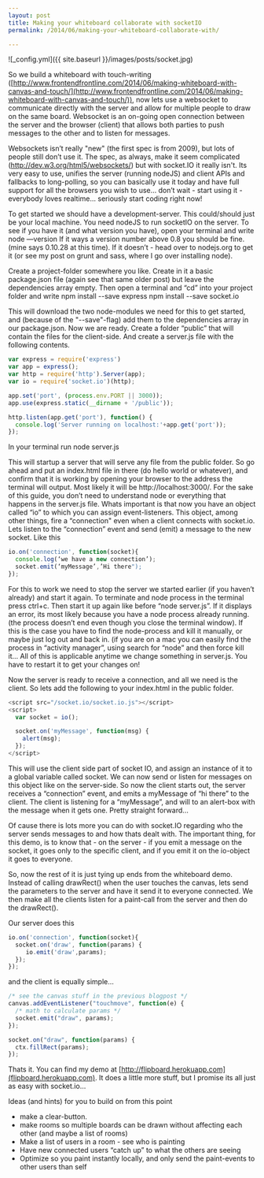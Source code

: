 ```yaml
---
layout: post
title: Making your whiteboard collaborate with socketIO
permalink: /2014/06/making-your-whiteboard-collaborate-with/

---
```


![_config.yml]({{ site.baseurl }}/images/posts/socket.jpg)

So we build a whiteboard with touch-writing ([http://www.frontendfrontline.com/2014/06/making-whiteboard-with-canvas-and-touch/](http://www.frontendfrontline.com/2014/06/making-whiteboard-with-canvas-and-touch/)), now lets use a websocket to communicate directly with the server and allow for multiple people to draw on the same board. Websocket is an on-going open connection between the server and the browser (client) that allows both parties to push messages to the other and to listen for messages. 

Websockets isn’t really "new" (the first spec is from 2009), but lots of people still don’t use it. The spec, as always, make it seem complicated (http://dev.w3.org/html5/websockets/) but with socket.IO it really isn't. Its very easy to use, unifies the server (running nodeJS) and client APIs and fallbacks to long-polling, so you can basically use it today and have full support for all the browsers you wish to use… don’t wait - start using it - everybody loves realtime… seriously start coding right now! 

To get started we should have a development-server. This could/should just be your local machine. You need nodeJS to run socketIO on the server. To see if you have it (and what version you have), open your terminal and write 
node —version
If it ways a version number above 0.8 you should be fine. (mine says 0.10.28 at this time). If it doesn’t - head over to nodejs.org to get it (or see my post on grunt and sass, where I go over installing node). 

Create a project-folder somewhere you like. Create in it a basic package.json file (again see that same older post) but leave the dependencies array empty. Then open a terminal and “cd” into your project folder and write 
npm install --save express
npm install --save socket.io

This will download the two node-modules we need for this to get started, and (because of the "--save"-flag) add them to the dependencies array in our package.json. Now we are ready. Create a folder “public” that will contain the files for the client-side. And create a server.js file with the following contents. 
```js
var express = require('express')
var app = express();
var http = require('http').Server(app);
var io = require('socket.io')(http);

app.set('port', (process.env.PORT || 3000));
app.use(express.static(__dirname + '/public'));

http.listen(app.get('port'), function() {
  console.log('Server running on localhost:'+app.get('port'));
});
```

In your terminal run
node server.js

This will startup a server that will serve any file from the public folder. So go ahead and put an index.html file in there (do hello world or whatever), and confirm that it is working by opening your browser to the address the terminal will output. Most likely it will be http://localhost:3000/. For the sake of this guide, you don’t need to understand node or everything that happens in the server.js file. Whats important is that now you have an object called “io” to which you can assign event-listeners. This object, among other things, fire a “connection" even when a client connects with socket.io. Lets listen to the “connection” event and send (emit) a message to the new socket. Like this
```js
io.on('connection', function(socket){
  console.log(‘we have a new connection’);
  socket.emit(‘myMessage’,’Hi there");
});
```

For this to work we need to stop the server we started earlier (if you haven’t already) and start it again. To terminate and node process in the terminal press ctrl+c. Then start it up again like before “node server.js”. If it displays an error, its most likely because you have a node process already running. (the process doesn’t end even though you close the terminal window). If this is the case you have to find the node-process and kill it manually, or maybe just log out and back in. (if you are on a mac you can easily find the process in “activity manager”, using search for “node” and then force kill it… All of this is applicable anytime we change something in server.js. You have to restart it to get your changes on!

Now the server is ready to receive a connection, and all we need is the client. So lets add the following to your index.html in the public folder. 

```js
<script src="/socket.io/socket.io.js"></script>
<script>
  var socket = io();

  socket.on('myMessage', function(msg) {
    alert(msg);
  });
</script>
```

This will use the client side part of socket IO, and assign an instance of it to a global variable called socket. We can now send or listen for messages on this object like on the server-side. So now the client starts out, the server receives a “connection” event, and emits a myMessage of “hi there” to the client. The client is listening for a “myMessage”, and will to an alert-box with the message when it gets one. Pretty straight forward… 

Of cause there is lots more you can do with socket.IO regarding who the server sends messages to and how thats dealt with. The important thing, for this demo, is to know that - on the server - if you emit a message on the socket, it goes only to the specific client, and if you emit it on the io-object it goes to everyone. 

So, now the rest of it is just tying up ends from the whiteboard demo. Instead of calling drawRect() when the user touches the canvas, lets send the parameters to the server and have it send it to everyone connected. We then make all the clients listen for a paint-call from the server and then do the drawRect(). 

Our server does this
```js
io.on('connection', function(socket){
  socket.on('draw', function(params) {
     io.emit('draw',params);
  });
});
```

and the client is equally simple…
```js
/* see the canvas stuff in the previous blogpost */
canvas.addEventListener("touchmove", function(e) {
  /* math to calculate params */
  socket.emit("draw", params);
});

socket.on("draw", function(params) {
  ctx.fillRect(params);
});
```

Thats it. You can find my demo at [http://flipboard.herokuapp.com](flipboard.herokuapp.com). It does a little more stuff, but I promise its all just as easy with socket.io...

Ideas (and hints) for you to build on from this point
* make a clear-button.
* make rooms so multiple boards can be drawn without affecting each other (and maybe a list of rooms)
* Make a list of users in a room - see who is painting
* Have new connected users “catch up” to what the others are seeing
* Optimize so you paint instantly locally, and only send the paint-events to other users than self
